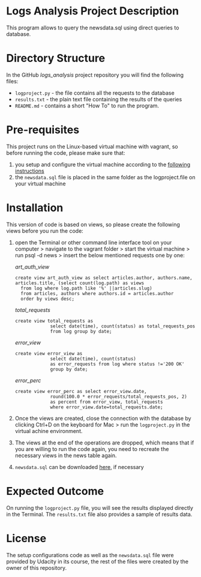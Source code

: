 # Logs Analysis Project Description

This program allows to query the newsdata.sql using direct queries to database.

# Directory Structure

In the GitHub *logs_analysis* project repository you will find the following files:

  * `logproject.py` - the file contains all the requests to the database
  * `results.txt` - the plain text file containing the results of the queries
  * `README.md` - contains a short "How To" to run the program.

# Pre-requisites
This project runs on the Linux-based virtual machine with vagrant, so before running the code, please make sure that:
1. you setup and configure the virtual machine according to the [following instructions](https://d17h27t6h515a5.cloudfront.net/topher/2017/June/5948287e_fsnd-virtual-machine/fsnd-virtual-machine.zip)
2. the `newsdata.sql` file is placed in the same folder as the logproject.file on your virtual machine

# Installation

This version of code is based on views, so please create the following views before you run the code:
1. open the Terminal or other command line interface tool on your computer > navigate to the vagrant folder > start the virtual machine > run psql -d news > insert the below mentioned requests one by one:

      *art_auth_view*
      ```psql
      create view art_auth_view as select articles.author, authors.name, articles.title, (select count(log.path) as views
        from log where log.path like '%' ||articles.slug)
        from articles, authors where authors.id = articles.author
        order by views desc;
      ```
      *total_requests*
      ```psql
      create view total_requests as
                   select date(time), count(status) as total_requests_pos
                   from log group by date;
      ```
      *error_view*
      ```psql
      create view error_view as
                   select date(time), count(status)
                   as error_requests from log where status !='200 OK'
                   group by date;
      ```
      *error_perc*
      ```psql
      create view error_perc as select error_view.date,
                   round(100.0 * error_requests/total_requests_pos, 2)
                   as percent from error_view, total_requests
                   where error_view.date=total_requests.date;
      ```
2. Once the views are created, close the connection with the database by clicking Ctrl+D on the keyboard for Mac > run the `logproject.py` in the virtual achine environment. 
3. The views at the end of the operations are dropped, which means that if you are willing to run the code again, you need to recreate the necessary views in the news table again. 
4. `newsdata.sql` can be downloaded [here](https://d17h27t6h515a5.cloudfront.net/topher/2016/August/57b5f748_newsdata/newsdata.zip), if necessary


# Expected Outcome

On running the `logproject.py` file, you will see the results displayed directly in the Terminal. The `results.txt` file also provides a sample of results data.

# License

The setup configurations code as well as the `newsdata.sql` file were provided by Udacity in its course, the rest of the files were created by the owner of this repository.
